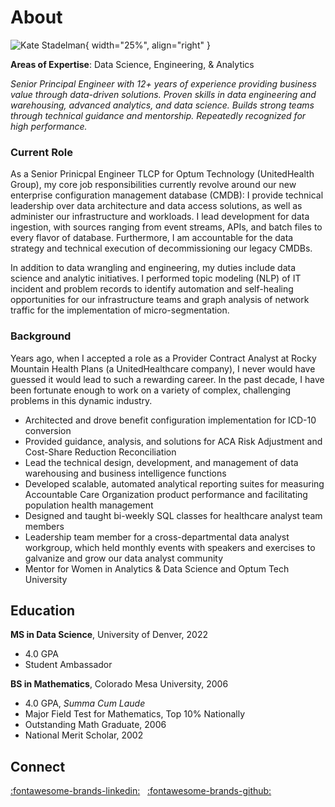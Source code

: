 # About

![Kate Stadelman](img/kate_stadelman.png){ width="25%", align="right" }

**Areas of Expertise**: Data Science, Engineering, & Analytics
 
*Senior Principal Engineer with 12+ years of experience providing business value through data-driven solutions. Proven skills in data engineering and warehousing, advanced analytics, and data science. Builds strong teams through technical guidance and mentorship. Repeatedly recognized for high performance.*

### Current Role
 
As a Senior Prinicpal Engineer TLCP for Optum Technology (UnitedHealth Group), my core job responsibilities currently revolve around our new enterprise configuration management database (CMDB): I provide technical leadership over data architecture and data access solutions, as well as administer our infrastructure and workloads. I lead development for data ingestion, with sources ranging from event streams, APIs, and batch files to every flavor of database. Furthermore, I am accountable for the data strategy and technical execution of decommissioning our legacy CMDBs.
 
In addition to data wrangling and engineering, my duties include data science and analytic initiatives. I performed topic modeling (NLP) of IT incident and problem records to identify automation and self-healing opportunities for our infrastructure teams and graph analysis of network traffic for the implementation of micro-segmentation.


### Background

Years ago, when I accepted a role as a Provider Contract Analyst at Rocky Mountain Health Plans (a UnitedHealthcare company), I never would have guessed it would lead to such a rewarding career. In the past decade, I have been fortunate enough to work on a variety of complex, challenging problems in this dynamic industry.
 
* Architected and drove benefit configuration implementation for ICD-10 conversion
* Provided guidance, analysis, and solutions for ACA Risk Adjustment and Cost-Share Reduction Reconciliation
* Lead the technical design, development, and management of data warehousing and business intelligence functions
* Developed scalable, automated analytical reporting suites for measuring Accountable Care Organization product performance and facilitating population health management
* Designed and taught bi-weekly SQL classes for healthcare analyst team members
* Leadership team member for a cross-departmental data analyst workgroup, which held monthly events with speakers and exercises to galvanize and grow our data analyst community
* Mentor for Women in Analytics & Data Science and Optum Tech University

## Education

**MS in Data Science**, University of Denver, 2022

  * 4.0 GPA
  * Student Ambassador

**BS in Mathematics**, Colorado Mesa University, 2006

  * 4.0 GPA, *Summa Cum Laude*
  * Major Field Test for Mathematics, Top 10% Nationally
  * Outstanding Math Graduate, 2006
  * National Merit Scholar, 2002

## Connect

[:fontawesome-brands-linkedin:](https://www.linkedin.com/in/kate-stadelman/) &nbsp; [:fontawesome-brands-github:](https://github.com/kaspii314)